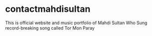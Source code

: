 # contactmahdisultan
This is official website and music portfolio of Mahdi Sultan Who Sung record-breaking song called  Tor Mon Paray
